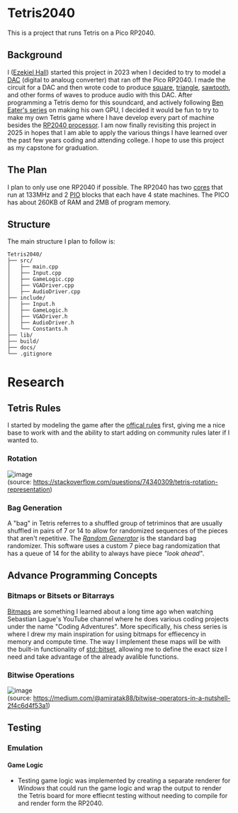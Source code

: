 # Tetris2040
This is a project that runs Tetris on a Pico RP2040.

## Background
I ([Ezekiel Hall](https://www.linkedin.com/in/zekehall/)) started this project in 2023 when I decided to try to model a [DAC](https://en.wikipedia.org/wiki/Digital-to-analog_converter) (digital to analoug converter) that ran off the Pico RP2040. I made the circuit for a DAC and then wrote code to produce [square](https://en.wikipedia.org/wiki/Square_wave_(waveform)), [triangle](https://en.wikipedia.org/wiki/Triangle_wave), [sawtooth](https://en.wikipedia.org/wiki/Sawtooth_wave), and other forms of waves to produce audio with this DAC. After programming a Tetris demo for this soundcard, and actively following [Ben Eater's series](https://youtu.be/l7rce6IQDWs) on making his own GPU, I decided it would be fun to try to make my own Tetris game where I have develop every part of machine besides the [RP2040 processor](https://en.wikipedia.org/wiki/RP2040). I am now finally revisiting this project in 2025 in hopes that I am able to apply the various things I have learned over the past few years coding and attending college. I hope to use this project as my capstone for graduation.

## The Plan
I plan to only use one RP2040 if possible. The RP2040 has two [cores](https://en.wikipedia.org/wiki/ARM_Cortex-M#Cortex-M0+) that run at 133MHz and 2 [PIO](https://tutoduino.fr/en/pio-rp2040-en/) blocks that each have 4 state machines. The PICO has about 260KB of RAM and 2MB of program memory.

## Structure
The main structure I plan to follow is:
```
Tetris2040/
├── src/
│   ├── main.cpp
│   ├── Input.cpp
│   ├── GameLogic.cpp
│   ├── VGADriver.cpp
│   ├── AudioDriver.cpp
├── include/
│   ├── Input.h
│   ├── GameLogic.h
│   ├── VGADriver.h
│   ├── AudioDriver.h
│   └── Constants.h
├── lib/
├── build/
├── docs/
└── .gitignore

```

# Research
## Tetris Rules
I started by modeling the game after the [offical rules](https://tetris.wiki/Tetris_Guideline) first, giving me a nice base to work with and the ability to start adding on community rules later if I wanted to.

### Rotation
![image](https://i.sstatic.net/UbPC9.png)<br>
(source: https://stackoverflow.com/questions/74340309/tetris-rotation-representation)
### Bag Generation
A "bag" in Tetris referres to a shuffled group of tetriminos that are usually shuffled in pairs of 7 or 14 to allow for randomized sequences of the pieces that aren't repetitive. The _[Random Generator](https://tetris.wiki/Random_Generator)_ is the standard bag randomizer. This software uses a custom 7 piece bag randomization that has a queue of 14 for the ability to always have piece _"look ahead"_.

## Advance Programming Concepts

### Bitmaps or Bitsets or Bitarrays
[Bitmaps](https://www.tutorialspoint.com/what-is-bitmap) are something I learned about a long time ago when watching Sebastian Lague's YouTube channel where he does various coding projects under the name "Coding Adventures". More specifically, his chess series is where I drew my main inspiration for using bitmaps for effiecency in memory and compute time. The way I implement these maps will be with the built-in functionality of [std::bitset](https://en.cppreference.com/w/cpp/utility/bitset.html), allowing me to define the exact size I need and take advantage of the already avalible functions.

### Bitwise Operations
![image](https://miro.medium.com/v2/resize:fit:828/format:webp/1*lwKj-TpvToBxuq98LXII1A.png)<br>
(source: https://medium.com/@amiratak88/bitwise-operators-in-a-nutshell-2f4c6d4f53a1)

## Testing
### Emulation
#### Game Logic
- Testing game logic was implemented by creating a separate renderer for _Windows_ that could run the game logic and wrap the output to render the Tetris board for more effiecnt testing without needing to compile for and render form the RP2040.